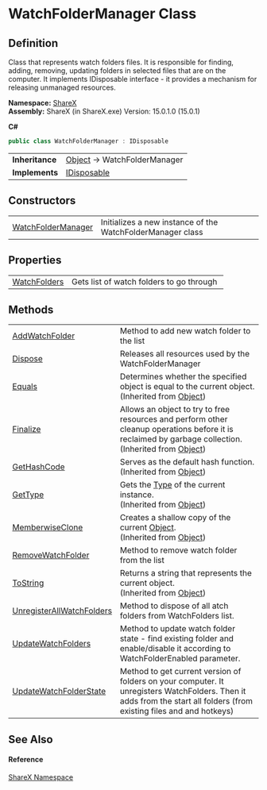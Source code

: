 ﻿# WatchFolderManager Class


## Definition
Class that represents watch folders files. It is responsible for finding,  adding, removing, updating folders in selected files that are on the computer. It implements IDisposable interface - it provides a mechanism for releasing unmanaged resources.

**Namespace:** <a href="e524df4e-c53b-2cd1-fc17-cf729d9631d2">ShareX</a>  
**Assembly:** ShareX (in ShareX.exe) Version: 15.0.1.0 (15.0.1)

**C#**
``` C#
public class WatchFolderManager : IDisposable
```

<table><tr><td><strong>Inheritance</strong></td><td><a href="https://learn.microsoft.com/dotnet/api/system.object" target="_blank" rel="noopener noreferrer">Object</a>  →  WatchFolderManager</td></tr>
<tr><td><strong>Implements</strong></td><td><a href="https://learn.microsoft.com/dotnet/api/system.idisposable" target="_blank" rel="noopener noreferrer">IDisposable</a></td></tr>
</table>



## Constructors
<table>
<tr>
<td><a href="51cbd0f7-6303-fb06-e54a-fcbe3d4b90c4">WatchFolderManager</a></td>
<td>Initializes a new instance of the WatchFolderManager class</td></tr>
</table>

## Properties
<table>
<tr>
<td><a href="8515598d-1c1c-adad-ceba-317a63b5909a">WatchFolders</a></td>
<td>Gets list of watch folders to go through </td></tr>
</table>

## Methods
<table>
<tr>
<td><a href="AddWatchFolder">AddWatchFolder</a></td>
<td>Method to add new watch folder to the list </td></tr>
<tr>
<td><a href="94a59966-7849-2ba8-0577-7e234910b827">Dispose</a></td>
<td>Releases all resources used by the WatchFolderManager</td></tr>
<tr>
<td><a href="https://learn.microsoft.com/dotnet/api/system.object.equals#system-object-equals(system-object)" target="_blank" rel="noopener noreferrer">Equals</a></td>
<td>Determines whether the specified object is equal to the current object.<br />(Inherited from <a href="https://learn.microsoft.com/dotnet/api/system.object" target="_blank" rel="noopener noreferrer">Object</a>)</td></tr>
<tr>
<td><a href="https://learn.microsoft.com/dotnet/api/system.object.finalize#system-object-finalize" target="_blank" rel="noopener noreferrer">Finalize</a></td>
<td>Allows an object to try to free resources and perform other cleanup operations before it is reclaimed by garbage collection.<br />(Inherited from <a href="https://learn.microsoft.com/dotnet/api/system.object" target="_blank" rel="noopener noreferrer">Object</a>)</td></tr>
<tr>
<td><a href="https://learn.microsoft.com/dotnet/api/system.object.gethashcode#system-object-gethashcode" target="_blank" rel="noopener noreferrer">GetHashCode</a></td>
<td>Serves as the default hash function.<br />(Inherited from <a href="https://learn.microsoft.com/dotnet/api/system.object" target="_blank" rel="noopener noreferrer">Object</a>)</td></tr>
<tr>
<td><a href="https://learn.microsoft.com/dotnet/api/system.object.gettype#system-object-gettype" target="_blank" rel="noopener noreferrer">GetType</a></td>
<td>Gets the <a href="https://learn.microsoft.com/dotnet/api/system.type" target="_blank" rel="noopener noreferrer">Type</a> of the current instance.<br />(Inherited from <a href="https://learn.microsoft.com/dotnet/api/system.object" target="_blank" rel="noopener noreferrer">Object</a>)</td></tr>
<tr>
<td><a href="https://learn.microsoft.com/dotnet/api/system.object.memberwiseclone#system-object-memberwiseclone" target="_blank" rel="noopener noreferrer">MemberwiseClone</a></td>
<td>Creates a shallow copy of the current <a href="https://learn.microsoft.com/dotnet/api/system.object" target="_blank" rel="noopener noreferrer">Object</a>.<br />(Inherited from <a href="https://learn.microsoft.com/dotnet/api/system.object" target="_blank" rel="noopener noreferrer">Object</a>)</td></tr>
<tr>
<td><a href="RemoveWatchFolder">RemoveWatchFolder</a></td>
<td>Method to remove watch folder from the list </td></tr>
<tr>
<td><a href="https://learn.microsoft.com/dotnet/api/system.object.tostring#system-object-tostring" target="_blank" rel="noopener noreferrer">ToString</a></td>
<td>Returns a string that represents the current object.<br />(Inherited from <a href="https://learn.microsoft.com/dotnet/api/system.object" target="_blank" rel="noopener noreferrer">Object</a>)</td></tr>
<tr>
<td><a href="UnregisterAllWatchFolders">UnregisterAllWatchFolders</a></td>
<td>Method to dispose of all atch folders from WatchFolders list. </td></tr>
<tr>
<td><a href="UpdateWatchFolders">UpdateWatchFolders</a></td>
<td>Method to update watch folder state - find existing folder and enable/disable it according to WatchFolderEnabled parameter. </td></tr>
<tr>
<td><a href="UpdateWatchFolderState">UpdateWatchFolderState</a></td>
<td>Method to get current version of folders on your computer. It unregisters WatchFolders. Then it adds from the start all folders (from existing files and and hotkeys) </td></tr>
</table>

## See Also


#### Reference
<a href="e524df4e-c53b-2cd1-fc17-cf729d9631d2">ShareX Namespace</a>  
